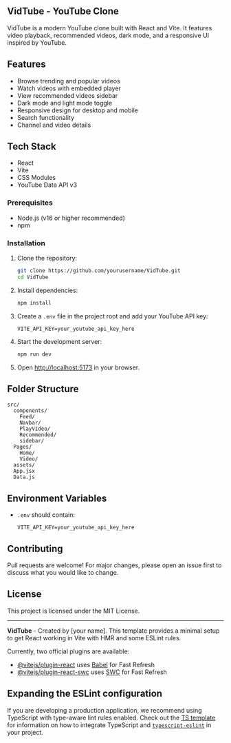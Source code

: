 ## VidTube - YouTube Clone

VidTube is a modern YouTube clone built with React and Vite. It features video playback, recommended videos, dark mode, and a responsive UI inspired by YouTube.

## Features
- Browse trending and popular videos
- Watch videos with embedded player
- View recommended videos sidebar
- Dark mode and light mode toggle
- Responsive design for desktop and mobile
- Search functionality
- Channel and video details

## Tech Stack
- React
- Vite
- CSS Modules
- YouTube Data API v3

### Prerequisites
- Node.js (v16 or higher recommended)
- npm

### Installation
1. Clone the repository:
   ```sh
   git clone https://github.com/yourusername/VidTube.git
   cd VidTube
   ```
2. Install dependencies:
   ```sh
   npm install
   ```
3. Create a `.env` file in the project root and add your YouTube API key:
   ```env
   VITE_API_KEY=your_youtube_api_key_here
   ```
4. Start the development server:
   ```sh
   npm run dev
   ```
5. Open [http://localhost:5173](http://localhost:5173) in your browser.

## Folder Structure
```
src/
  components/
    Feed/
    Navbar/
    PlayVideo/
    Recommended/
    sidebar/
  Pages/
    Home/
    Video/
  assets/
  App.jsx
  Data.js
```

## Environment Variables
- `.env` should contain:
  ```env
  VITE_API_KEY=your_youtube_api_key_here
  ```

## Contributing
Pull requests are welcome! For major changes, please open an issue first to discuss what you would like to change.

## License
This project is licensed under the MIT License.

---

**VidTube** - Created by [your name].
This template provides a minimal setup to get React working in Vite with HMR and some ESLint rules.

Currently, two official plugins are available:

- [@vitejs/plugin-react](https://github.com/vitejs/vite-plugin-react/blob/main/packages/plugin-react) uses [Babel](https://babeljs.io/) for Fast Refresh
- [@vitejs/plugin-react-swc](https://github.com/vitejs/vite-plugin-react/blob/main/packages/plugin-react-swc) uses [SWC](https://swc.rs/) for Fast Refresh

## Expanding the ESLint configuration

If you are developing a production application, we recommend using TypeScript with type-aware lint rules enabled. Check out the [TS template](https://github.com/vitejs/vite/tree/main/packages/create-vite/template-react-ts) for information on how to integrate TypeScript and [`typescript-eslint`](https://typescript-eslint.io) in your project.
